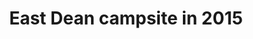---
title: 'East Dean campsite in 2015'
publishDate: '09/21/2024'
name: 'Mark Roland'
relationship: 'Brother in law'
excerpt: ''
tags: ['camping']
images: []
isFeatured: true
---